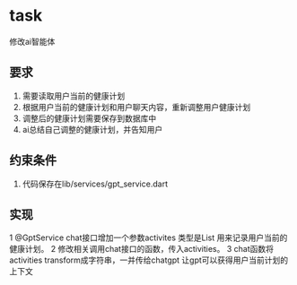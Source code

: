 # task
修改ai智能体

## 要求
1. 需要读取用户当前的健康计划
2. 根据用户当前的健康计划和用户聊天内容，重新调整用户健康计划
3. 调整后的健康计划需要保存到数据库中 
4. ai总结自己调整的健康计划，并告知用户

## 约束条件
1. 代码保存在lib/services/gpt_service.dart

## 实现
1 @GptService  chat接口增加一个参数activites  类型是List<ActivityItem>  用来记录用户当前的健康计划。
2 修改相关调用chat接口的函数，传入activities。
3 chat函数将activities transform成字符串，一并传给chatgpt 让gpt可以获得用户当前计划的上下文